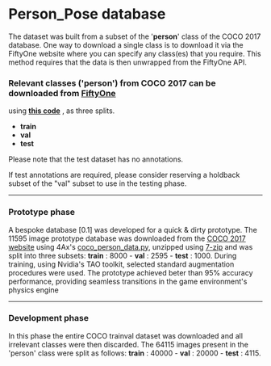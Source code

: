 # Person_Pose database

The dataset was built from a subset of the '__person__' class of the COCO 2017 database. One way to download a single class is to download it via the 
FiftyOne website where you can specify any class(es) that you require. This method requires that the data is then unwrapped from the FiftyOne API.

### Relevant classes ('person') from COCO 2017 can be downloaded from [__FiftyOne__](https://docs.voxel51.com/user_guide/dataset_zoo/datasets.html)
  using [__this code__](https://github.com/4Ax-Technologies/pose_detector1/blob/unpickme-patch-1/FiftyOne_download.py) , as three splits.
  
 * __train__
 * __val__
 * __test__

Please note that the test dataset has no annotations. 

If test annotations are required, please consider reserving a holdback subset of the "val" subset to use in the testing phase.

______

### Prototype phase

A bespoke database [0.1] was developed for a quick & dirty prototype. The 11595 image prototype database was downloaded from the [COCO 2017 website](https://cocodataset.org/#home) using 4Ax's [coco_person_data.py](https:github.com/4Ax-Technologies/pose_detector1/coco_person_data.py), unzipped using [7-zip](https://www.7-zip.org/download.html) and was split into three subsets:  __train__ : 8000   -   __val__ : 2595   -   __test__ : 1000. 
During training, using Nvidia's TAO toolkit, selected standard augmentation procedures were used. The prototype achieved beter than 95% accuracy performance, providing seamless transitions 
in the game environment's physics engine


______

### Development phase

In this phase the entire COCO trainval dataset was downloaded and all irrelevant classes were then discarded. The 64115 images present in the 'person' class
were split as follows: __train__ : 40000   -   __val__ : 20000   -   __test__ : 4115.


